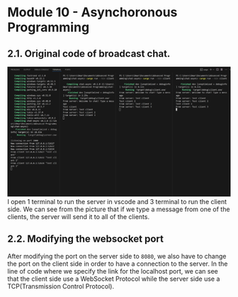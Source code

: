 # Module 10 - Asynchoronous Programming

## 2.1. Original code of broadcast chat.

![](imgfiles/Screenshot%202024-05-08%20112037.png)
I open 1 terminal to run the server in vscode and 3 terminal to run the client side. We can see from the picture that if we type a message from one of the clients, the server will send it to all of the clients.

## 2.2. Modifying the websocket port

After modifying the port on the server side to `8080`, we also have to change the port on the client side in order to have a connection to the server. In the line of code where we specify the link for the localhost port, we can see that the client side use a WebSocket Protocol while the server side use a TCP(Transmission Control Protocol).